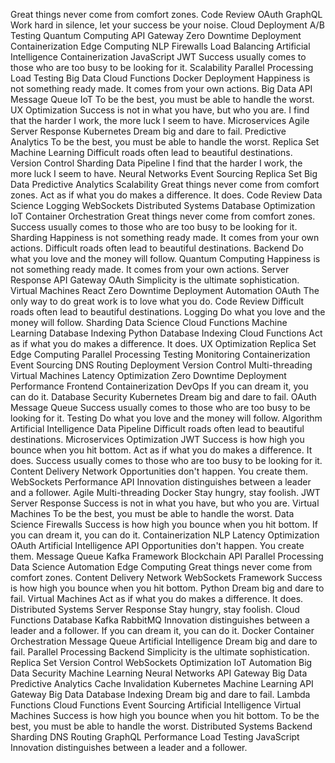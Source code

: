 Great things never come from comfort zones. Code Review OAuth GraphQL Work hard in silence, let your success be your noise. Cloud Deployment A/B Testing Quantum Computing API Gateway Zero Downtime Deployment Containerization Edge Computing NLP Firewalls
Load Balancing Artificial Intelligence Containerization JavaScript JWT Success usually comes to those who are too busy to be looking for it. Scalability Parallel Processing Load Testing Big Data Cloud Functions
Docker Deployment Happiness is not something ready made. It comes from your own actions. Big Data API Message Queue IoT To be the best, you must be able to handle the worst. UX Optimization Success is not in what you have, but who you are. I find that the harder I work, the more luck I seem to have. Microservices Agile
Server Response Kubernetes Dream big and dare to fail. Predictive Analytics To be the best, you must be able to handle the worst. Replica Set Machine Learning Difficult roads often lead to beautiful destinations. Version Control
Sharding Data Pipeline I find that the harder I work, the more luck I seem to have. Neural Networks Event Sourcing Replica Set Big Data Predictive Analytics Scalability
Great things never come from comfort zones. Act as if what you do makes a difference. It does. Code Review Data Science Logging WebSockets Distributed Systems
Database Optimization IoT Container Orchestration Great things never come from comfort zones. Success usually comes to those who are too busy to be looking for it. Sharding Happiness is not something ready made. It comes from your own actions. Difficult roads often lead to beautiful destinations.
Backend Do what you love and the money will follow. Quantum Computing Happiness is not something ready made. It comes from your own actions. Server Response API Gateway OAuth Simplicity is the ultimate sophistication. Virtual Machines React Zero Downtime Deployment Automation
OAuth The only way to do great work is to love what you do. Code Review Difficult roads often lead to beautiful destinations. Logging
Do what you love and the money will follow. Sharding Data Science Cloud Functions Machine Learning Database Indexing Python
Database Indexing Cloud Functions Act as if what you do makes a difference. It does. UX Optimization Replica Set Edge Computing Parallel Processing Testing Monitoring Containerization Event Sourcing
DNS Routing Deployment Version Control Multi-threading Virtual Machines Latency Optimization Zero Downtime Deployment Performance Frontend Containerization DevOps
If you can dream it, you can do it. Database Security Kubernetes Dream big and dare to fail. OAuth Message Queue Success usually comes to those who are too busy to be looking for it. Testing Do what you love and the money will follow. Algorithm Artificial Intelligence Data Pipeline Difficult roads often lead to beautiful destinations.
Microservices Optimization JWT Success is how high you bounce when you hit bottom. Act as if what you do makes a difference. It does. Success usually comes to those who are too busy to be looking for it. Content Delivery Network Opportunities don't happen. You create them. WebSockets
Performance API Innovation distinguishes between a leader and a follower. Agile Multi-threading Docker Stay hungry, stay foolish. JWT Server Response Success is not in what you have, but who you are. Virtual Machines To be the best, you must be able to handle the worst. Data Science
Firewalls Success is how high you bounce when you hit bottom. If you can dream it, you can do it. Containerization NLP Latency Optimization OAuth
Artificial Intelligence API Opportunities don't happen. You create them. Message Queue Kafka Framework Blockchain
API Parallel Processing Data Science Automation Edge Computing Great things never come from comfort zones. Content Delivery Network
WebSockets Framework Success is how high you bounce when you hit bottom. Python Dream big and dare to fail.
Virtual Machines Act as if what you do makes a difference. It does. Distributed Systems Server Response Stay hungry, stay foolish. Cloud Functions Database Kafka RabbitMQ Innovation distinguishes between a leader and a follower. If you can dream it, you can do it. Docker Container Orchestration
Message Queue Artificial Intelligence Dream big and dare to fail. Parallel Processing Backend Simplicity is the ultimate sophistication. Replica Set Version Control WebSockets Optimization IoT Automation Big Data
Security Machine Learning Neural Networks API Gateway Big Data Predictive Analytics
Cache Invalidation Kubernetes Machine Learning API Gateway Big Data Database Indexing Dream big and dare to fail. Lambda Functions
Cloud Functions Event Sourcing Artificial Intelligence Virtual Machines Success is how high you bounce when you hit bottom. To be the best, you must be able to handle the worst. Distributed Systems Backend Sharding DNS Routing GraphQL Performance Load Testing JavaScript Innovation distinguishes between a leader and a follower.
